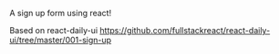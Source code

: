 A sign up form using react!

Based on react-daily-ui 
https://github.com/fullstackreact/react-daily-ui/tree/master/001-sign-up